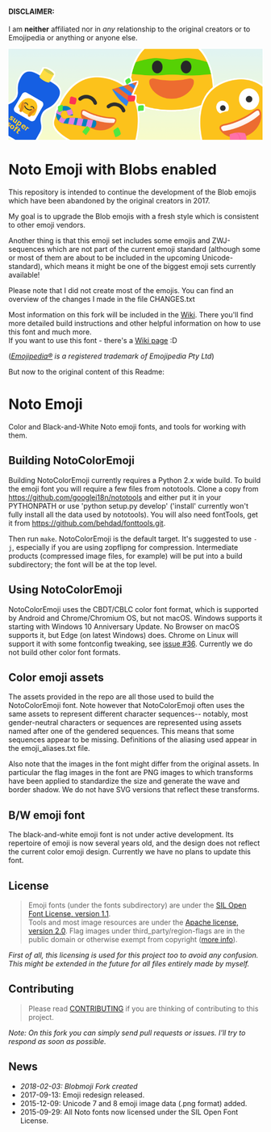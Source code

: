
#### DISCLAIMER:
I am **neither** affiliated nor in _any_ relationship to the original creators or to Emojipedia or anything or anyone else.

![Noto](images/noto.png)
# Noto Emoji with Blobs enabled

This repository is intended to continue the development of the Blob emojis which have been abandoned by the original creators in 2017.

My goal is to upgrade the Blob emojis with a fresh style which is consistent to other emoji vendors.

Another thing is that this emoji set includes some emojis and ZWJ-sequences which are not part of the current emoji standard (although some or most of them are about to be included in the upcoming Unicode-standard), which means it might be one of the biggest emoji sets currently available!

Please note that I did not create most of the emojis. You can find an overview of the changes I made in the file CHANGES.txt

Most information on this fork will be included in the [Wiki](https://github.com/C1710/blobmoji/wiki). There you'll find more detailed build instructions and other helpful information on how to use this font and much more.  
If you want to use this font - there's a [Wiki page](https://github.com/C1710/blobmoji/wiki/Installation-Usage) :D

(_[Emojipedia®](https://emojipedia.org) is a registered trademark of Emojipedia Pty Ltd_)

But now to the original content of this Readme:

# Noto Emoji

Color and Black-and-White Noto emoji fonts, and tools for working with them.

## Building NotoColorEmoji

Building NotoColorEmoji currently requires a Python 2.x wide build.  To build
the emoji font you will require a few files from nototools.  Clone a copy from
https://github.com/googlei18n/nototools and either put it in your PYTHONPATH or
use 'python setup.py develop' ('install' currently won't fully install all the
data used by nototools).  You will also need fontTools, get it from
https://github.com/behdad/fonttools.git.

Then run `make`.  NotoColorEmoji is the default target.  It's suggested to use `-j`,
especially if you are using zopflipng for compression.  Intermediate products
(compressed image files, for example) will be put into a build subdirectory; the
font will be at the top level.

## Using NotoColorEmoji

NotoColorEmoji uses the CBDT/CBLC color font format, which is supported by Android
and Chrome/Chromium OS, but not macOS.  Windows supports it starting with Windows 10
Anniversary Update.   No Browser on macOS supports it, but Edge (on latest Windows)
does.  Chrome on Linux will support it with some fontconfig tweaking, see
[issue #36](https://github.com/googlei18n/noto-emoji/issues/36). Currently we do
not build other color font formats.

## Color emoji assets

The assets provided in the repo are all those used to build the NotoColorEmoji
font.  Note however that NotoColorEmoji often uses the same assets to represent
different character sequences-- notably, most gender-neutral characters or
sequences are represented using assets named after one of the gendered
sequences.  This means that some sequences appear to be missing.  Definitions of
the aliasing used appear in the emoji_aliases.txt file.

Also note that the images in the font might differ from the original assets.  In
particular the flag images in the font are PNG images to which transforms have
been applied to standardize the size and generate the wave and border shadow.  We
do not have SVG versions that reflect these transforms.

## B/W emoji font

The black-and-white emoji font is not under active development.  Its repertoire of
emoji is now several years old, and the design does not reflect the current color
emoji design.  Currently we have no plans to update this font.

## License

 > Emoji fonts (under the fonts subdirectory) are under the
[SIL Open Font License, version 1.1](fonts/LICENSE).<br/>
Tools and most image resources are under the [Apache license, version 2.0](./LICENSE).
Flag images under third_party/region-flags are in the public domain or
otherwise exempt from copyright ([more info](third_party/region-flags/LICENSE)).

_First of all, this licensing is used for this project too to avoid any confusion. This might be extended in the future for all files entirely made by myself._

## Contributing

 > Please read [CONTRIBUTING](CONTRIBUTING.md) if you are thinking of contributing to this project.

_Note: On this fork you can simply send pull requests or issues. I'll try to respond as soon as possible._

## News
* _2018-02-03: Blobmoji Fork created_
* 2017-09-13: Emoji redesign released.
* 2015-12-09: Unicode 7 and 8 emoji image data (.png format) added.
* 2015-09-29: All Noto fonts now licensed under the SIL Open Font License.
